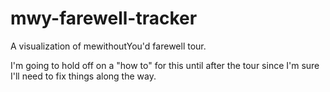 # mwy-farewell-tracker

A visualization of mewithoutYou'd farewell tour.

I'm going to hold off on a "how to" for this until after the tour since I'm sure I'll need to fix things along the way.
